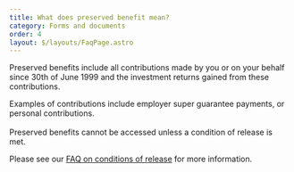 ```yaml
---
title: What does preserved benefit mean?
category: Forms and documents
order: 4
layout: $/layouts/FaqPage.astro
---
```

Preserved benefits include all contributions made by you or on your behalf since 30th of June 1999 and the investment returns gained from these contributions. 

Examples of contributions include employer super guarantee payments, or personal contributions.\
\
Preserved benefits cannot be accessed unless a condition of release is met. 

Please see our [FAQ on conditions of release](https://www.myfuturesuper.com.au/faqs/what-is-a-condition-of-release/) for more information.